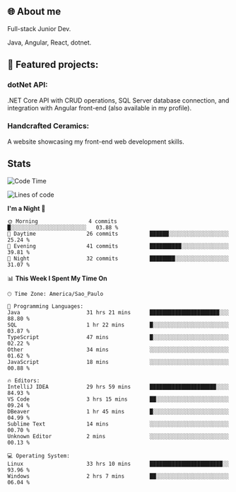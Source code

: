 ## 🌐 About me
Full-stack
Junior Dev. 

Java, Angular, React, dotnet.

## 🔧 Featured projects:
### dotNet API: 
.NET Core API with CRUD operations, SQL Server database connection, and integration with Angular front-end (also available in my profile).
### Handcrafted Ceramics: 
A website showcasing my front-end web development skills.

## Stats

<!--START_SECTION:waka-->
![Code Time](http://img.shields.io/badge/Code%20Time-69%20hrs%2050%20mins-blue)

![Lines of code](https://img.shields.io/badge/From%20Hello%20World%20I%27ve%20Written-33.7%20thousand%20lines%20of%20code-blue)

**I'm a Night 🦉** 

```text
🌞 Morning                4 commits           █░░░░░░░░░░░░░░░░░░░░░░░░   03.88 % 
🌆 Daytime                26 commits          ██████░░░░░░░░░░░░░░░░░░░   25.24 % 
🌃 Evening                41 commits          ██████████░░░░░░░░░░░░░░░   39.81 % 
🌙 Night                  32 commits          ████████░░░░░░░░░░░░░░░░░   31.07 % 
```


📊 **This Week I Spent My Time On** 

```text
🕑︎ Time Zone: America/Sao_Paulo

💬 Programming Languages: 
Java                     31 hrs 21 mins      ██████████████████████░░░   88.80 % 
SQL                      1 hr 22 mins        █░░░░░░░░░░░░░░░░░░░░░░░░   03.87 % 
TypeScript               47 mins             █░░░░░░░░░░░░░░░░░░░░░░░░   02.22 % 
Other                    34 mins             ░░░░░░░░░░░░░░░░░░░░░░░░░   01.62 % 
JavaScript               18 mins             ░░░░░░░░░░░░░░░░░░░░░░░░░   00.88 % 

🔥 Editors: 
IntelliJ IDEA            29 hrs 59 mins      █████████████████████░░░░   84.93 % 
VS Code                  3 hrs 15 mins       ██░░░░░░░░░░░░░░░░░░░░░░░   09.24 % 
DBeaver                  1 hr 45 mins        █░░░░░░░░░░░░░░░░░░░░░░░░   04.99 % 
Sublime Text             14 mins             ░░░░░░░░░░░░░░░░░░░░░░░░░   00.70 % 
Unknown Editor           2 mins              ░░░░░░░░░░░░░░░░░░░░░░░░░   00.13 % 

💻 Operating System: 
Linux                    33 hrs 10 mins      ███████████████████████░░   93.96 % 
Windows                  2 hrs 7 mins        ██░░░░░░░░░░░░░░░░░░░░░░░   06.04 % 
```


<!--END_SECTION:waka-->
